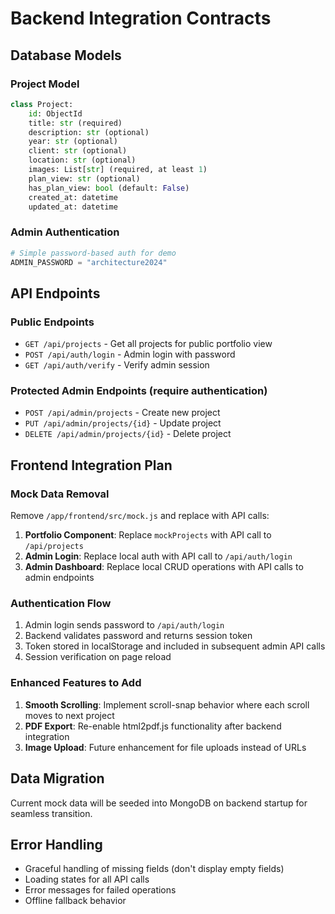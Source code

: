 # Backend Integration Contracts

## Database Models

### Project Model
```python
class Project:
    id: ObjectId
    title: str (required)
    description: str (optional)
    year: str (optional)
    client: str (optional) 
    location: str (optional)
    images: List[str] (required, at least 1)
    plan_view: str (optional)
    has_plan_view: bool (default: False)
    created_at: datetime
    updated_at: datetime
```

### Admin Authentication
```python
# Simple password-based auth for demo
ADMIN_PASSWORD = "architecture2024"
```

## API Endpoints

### Public Endpoints
- `GET /api/projects` - Get all projects for public portfolio view
- `POST /api/auth/login` - Admin login with password
- `GET /api/auth/verify` - Verify admin session

### Protected Admin Endpoints (require authentication)
- `POST /api/admin/projects` - Create new project
- `PUT /api/admin/projects/{id}` - Update project
- `DELETE /api/admin/projects/{id}` - Delete project

## Frontend Integration Plan

### Mock Data Removal
Remove `/app/frontend/src/mock.js` and replace with API calls:

1. **Portfolio Component**: Replace `mockProjects` with API call to `/api/projects`
2. **Admin Login**: Replace local auth with API call to `/api/auth/login`
3. **Admin Dashboard**: Replace local CRUD operations with API calls to admin endpoints

### Authentication Flow
1. Admin login sends password to `/api/auth/login`
2. Backend validates password and returns session token
3. Token stored in localStorage and included in subsequent admin API calls
4. Session verification on page reload

### Enhanced Features to Add
1. **Smooth Scrolling**: Implement scroll-snap behavior where each scroll moves to next project
2. **PDF Export**: Re-enable html2pdf.js functionality after backend integration
3. **Image Upload**: Future enhancement for file uploads instead of URLs

## Data Migration
Current mock data will be seeded into MongoDB on backend startup for seamless transition.

## Error Handling
- Graceful handling of missing fields (don't display empty fields)
- Loading states for all API calls
- Error messages for failed operations
- Offline fallback behavior